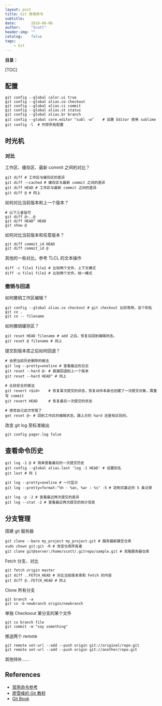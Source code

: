 ```yaml
---
layout: post
title: Git 常用命令
subtitle:
date:       2016-08-06
author:     "Scott"
header-img: ""
catalog:    false
tags:
    - Git
---
```


**目录：**

[TOC]

## 配置

```
git config --global color.ui true
git config --global alias.co checkout
git config --global alias.ci commit
git config --global alias.st status
git config --global alias.br branch
git config --global core.editor "subl -w"    # 设置 Editor 使用 sublime
git config -l  # 列举所有配置
```

## 时光机

### 对比

工作区、缓存区、最新 commit 之间的对比？

```
git diff # 工作区与缓存区的差异
git diff -–cached # 缓存区与最新 commit 之间的差异
git diff HEAD # 工作区与最新 commit 之间的差异
git diff @ # 同上
```

如何对比当前版本和上一个版本？

```
# 以下三者皆可
git diff @~..@
git diff HEAD^ HEAD
git show @
```

如何对比当前版本和任意版本？

```
git diff commit_id HEAD
git diff commit_id @
```

其他的一些对比，参考 TLCL 的文本操作

```
diff -c file1 file2 # 比较两个文件，上下文模式
diff -u file1 file2 # 比较两个文件，统一模式
```

### 撤销与回退

如何撤销工作区编辑？

```
git config --global alias.co checkout # git checkout 比较常用，设个别名
git co .
git co -- filename
```

如何撤销缓存区？

```
git reset HEAD filename # add 之后，恢复后回到编辑状态。
git reset @ filename # 同上
```

提交到版本库之后如何回退？

```
# 会把当前历史删除的做法
git log --pretty=oneline # 查看最近的日志
git reset --hard @~ # 直接回退到上一个版本
git reset --hard HEAD^ # 同上 

# 比较安全的做法
git revert <$id>    # 恢复某次提交的状态，恢复动作本身也创建了一次提交对象，需重写 commit
git revert HEAD     # 恢复最后一次提交的状态

# 感觉自己这次写错了
get reset @~ # 回到工作区的编辑状态，跟上方的 hard 还是有区别的。
```

改变 git log 至标准输出

```
git config pager.log false
```

## 查看命令历史

```
git log -1 @ # 简单查看最后的一次提交历史
git config --global alias.last 'log -1 HEAD' # 设置别名
git last # 同 1
```

```
git log --pretty=oneline # 一行显示
git log --pretty=format:"%h - %an, %ar : %s" -5 # 定制式最近的 5 条记录
```

```
git log -p -2 # 查看最近两次提交的差异
git log --stat -2 # 查看最近两次提交的统计信息
```

## 分支管理

搭建 git 服务器

```
git clone --bare my_project my_project.git # 服务器新建空仓库
sudo chown git:git -R # 改变仓库所有者
git clone git@server:/home/scott/.gitrepo/sample.git # 克隆服务器仓库
```

Fetch 分支、对比

```
git fetch origin master 
git diff ..FETCH_HEAD # 对比当前版本库和 Fetch 的内容
git diff @..FETCH_HEAD # 同上
```

Clone 所有分支

```
git branch -a
git co -b newbranch origin/newbranch
```

单独 Checkoout 某分支的某个文件

```
git co branch file
git commit -m "say something"
```


推送两个 remote

```
git remote set-url --add --push origin git://original/repo.git
git remote set-url --add --push origin git://another/repo.git
```

其他待补......

## References

- [常用命令参考](http://robbinfan.com/blog/34/git-common-command)
- [廖雪峰的 Git 教程](http://www.liaoxuefeng.com/wiki/0013739516305929606dd18361248578c67b8067c8c017b000/0013743862006503a1c5bf5a783434581661a3cc2084efa000)
- [Git Book](https://git-scm.com/book/zh/v2)
